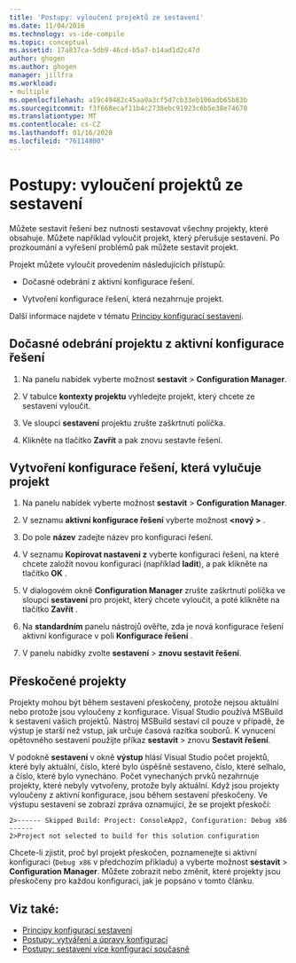 ```yaml
---
title: 'Postupy: vyloučení projektů ze sestavení'
ms.date: 11/04/2016
ms.technology: vs-ide-compile
ms.topic: conceptual
ms.assetid: 17a837ca-5db9-46cd-b5a7-b14ad1d2c47d
author: ghogen
ms.author: ghogen
manager: jillfra
ms.workload:
- multiple
ms.openlocfilehash: a19c49482c45aa0a3cf5d7cb33eb106adb65b83b
ms.sourcegitcommit: f3f668ecaf11b4c2738ebc91923c6b5e38e74670
ms.translationtype: MT
ms.contentlocale: cs-CZ
ms.lasthandoff: 01/16/2020
ms.locfileid: "76114800"
---
```

# <a name="how-to-exclude-projects-from-a-build"></a>Postupy: vyloučení projektů ze sestavení

Můžete sestavit řešení bez nutnosti sestavovat všechny projekty, které obsahuje. Můžete například vyloučit projekt, který přerušuje sestavení. Po prozkoumání a vyřešení problémů pak můžete sestavit projekt.

Projekt můžete vyloučit provedením následujících přístupů:

- Dočasné odebrání z aktivní konfigurace řešení.

- Vytvoření konfigurace řešení, která nezahrnuje projekt.

Další informace najdete v tématu [Principy konfigurací sestavení](../ide/understanding-build-configurations.md).

## <a name="to-temporarily-remove-a-project-from-the-active-solution-configuration"></a>Dočasné odebrání projektu z aktivní konfigurace řešení

1. Na panelu nabídek vyberte možnost **sestavit** > **Configuration Manager**.

2. V tabulce **kontexty projektu** vyhledejte projekt, který chcete ze sestavení vyloučit.

3. Ve sloupci **sestavení** projektu zrušte zaškrtnutí políčka.

4. Klikněte na tlačítko **Zavřít** a pak znovu sestavte řešení.

## <a name="to-create-a-solution-configuration-that-excludes-a-project"></a>Vytvoření konfigurace řešení, která vylučuje projekt

1. Na panelu nabídek vyberte možnost **sestavit** > **Configuration Manager**.

2. V seznamu **aktivní konfigurace řešení** vyberte možnost **\<nový >** .

3. Do pole **název** zadejte název pro konfiguraci řešení.

4. V seznamu **Kopírovat nastavení z** vyberte konfiguraci řešení, na které chcete založit novou konfiguraci (například **ladit**), a pak klikněte na tlačítko **OK** .

5. V dialogovém okně **Configuration Manager** zrušte zaškrtnutí políčka ve sloupci **sestavení** pro projekt, který chcete vyloučit, a poté klikněte na tlačítko **Zavřít** .

6. Na **standardním** panelu nástrojů ověřte, zda je nová konfigurace řešení aktivní konfigurace v poli **Konfigurace řešení** .

7. V panelu nabídky zvolte **sestavení** > **znovu sestavit řešení**.

## <a name="skipped-projects"></a>Přeskočené projekty

Projekty mohou být během sestavení přeskočeny, protože nejsou aktuální nebo protože jsou vyloučeny z konfigurace. Visual Studio používá MSBuild k sestavení vašich projektů. Nástroj MSBuild sestaví cíl pouze v případě, že výstup je starší než vstup, jak určuje časová razítka souborů. K vynucení opětovného sestavení použijte příkaz **sestavit** > znovu **Sestavit řešení**.

V podokně **sestavení** v okně **výstup** hlásí Visual Studio počet projektů, které byly aktuální, číslo, které bylo úspěšně sestaveno, číslo, které selhalo, a číslo, které bylo vynecháno. Počet vynechaných prvků nezahrnuje projekty, které nebyly vytvořeny, protože byly aktuální. Když jsou projekty vyloučeny z aktivní konfigurace, jsou během sestavení přeskočeny. Ve výstupu sestavení se zobrazí zpráva oznamující, že se projekt přeskočí:

```output
2>------ Skipped Build: Project: ConsoleApp2, Configuration: Debug x86 ------
2>Project not selected to build for this solution configuration
```

Chcete-li zjistit, proč byl projekt přeskočen, poznamenejte si aktivní konfiguraci (`Debug x86` v předchozím příkladu) a vyberte možnost **sestavit** > **Configuration Manager**. Můžete zobrazit nebo změnit, které projekty jsou přeskočeny pro každou konfiguraci, jak je popsáno v tomto článku.

## <a name="see-also"></a>Viz také:

- [Principy konfigurací sestavení](../ide/understanding-build-configurations.md)
- [Postupy: vytváření a úpravy konfigurací](../ide/how-to-create-and-edit-configurations.md)
- [Postupy: sestavení více konfigurací současně](../ide/how-to-build-multiple-configurations-simultaneously.md)

